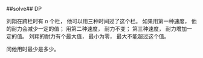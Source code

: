 ﻿##solve##
DP

刘翔在跨栏时有 $n$ 个栏， 他可以用三种时间过了这个栏。 如果用第一种速度， 他的耐力会减少一定的值； 用第二种速度， 耐力不变； 第三种速度， 耐力增加一定的值。 刘翔的耐力有个最大值， 最小为零， 最大不能超过这个值。

问他用时最少是多少。
